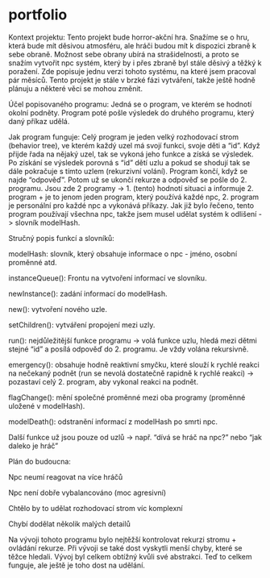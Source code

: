 # portfolio
Kontext projektu: 
Tento projekt bude horror-akční hra. Snažíme se o hru, která bude mít děsivou atmosféru, ale hráči budou mít k dispozici zbraně k sebe obraně. Možnost sebe obrany ubírá na strašidelnosti, a proto se snažím vytvořit npc systém, který by i přes zbraně byl stále děsivý a těžký k poražení. Zde popisuje jednu verzi tohoto systému, na které jsem pracoval pár měsíců. Tento projekt je stále v brzké fázi vytváření, takže ještě hodně plánuju a některé věci se mohou změnit. 

Účel popisovaného programu: 
Jedná se o program, ve kterém se hodnotí okolní podněty. Program poté pošle výsledek do druhého programu, který daný příkaz udělá.  

Jak program funguje: 
Celý program je jeden velký rozhodovací strom (behavior tree), ve kterém každý uzel má svojí funkci, svoje děti a “id”. Když přijde řada na nějaký uzel, tak se vykoná jeho funkce a získá se výsledek. Po získání se výsledek porovná s “id” dětí uzlu a pokud se shodují tak se dále pokračuje s tímto uzlem (rekurzivní volání). Program končí, když se najde “odpověď”. Potom už se ukončí rekurze a odpověď se pošle do 2. programu. Jsou zde 2 programy -> 1. (tento) hodnotí situaci a informuje 2. program + je to jenom jeden program, který používá každé npc, 2. program je personální pro každé npc a vykonává příkazy. Jak již bylo řečeno, tento program používají všechna npc, takže jsem musel udělat systém k odlišení -> slovník modelHash.  

Stručný popis funkcí a slovníků:  

modelHash: slovník, který obsahuje informace o npc - jméno, osobní proměnné atd. 

instanceQueue(): Frontu na vytvoření informací ve slovníku. 

newInstance(): zadání informací do modelHash. 

new(): vytvoření nového uzle. 

setChildren(): vytváření propojení mezi uzly. 

run(): nejdůležitější funkce programu -> volá funkce uzlu, hledá mezi dětmi stejné “id” a posílá odpověď do 2. programu. Je vždy volána rekursivně. 

emergency(): obsahuje hodně reaktivní smyčku, které slouží k rychlé reakci na nečekaný podnět (run se nevolá dostatečně rapidně k rychlé reakci) -> pozastaví celý 2. program, aby vykonal reakci na podnět. 

flagChange(): mění společné proměnné mezi oba programy (proměnné uložené v modelHash). 

modelDeath(): odstranění informací z modelHash po smrti npc. 

Další funkce už jsou pouze od uzlů -> např. “dívá se hráč na npc?” nebo “jak daleko je hráč” 

 

Plán do budoucna:  

Npc neumí reagovat na více hráčů  

Npc není dobře vybalancováno (moc agresivní) 

Chtělo by to udělat rozhodovací strom víc komplexní 

Chybí dodělat několik malých detailů 


Na vývoji tohoto programu bylo nejtěžší kontrolovat rekurzi stromu + ovládání rekurze. Při vývoji se také dost vyskytli menší chyby, které se těžce hledali. Vývoj byl celkem obtížný kvůli své abstrakci. Teď to celkem funguje, ale ještě je toho dost na udělání. 

